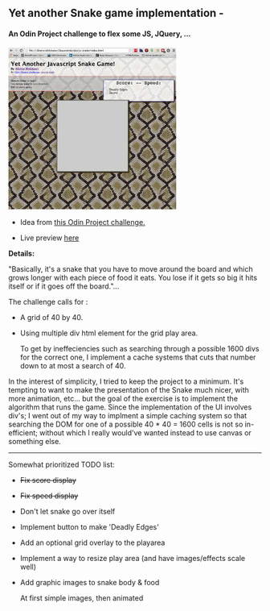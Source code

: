## Yet another Snake game implementation - 

#### An Odin Project challenge to flex some JS, JQuery, ...

![alt text](./img/screenshot.jpg "JS- screen shot")

- Idea from <a href="http://www.theodinproject.com/javascript-and-jquery/jquery-and-the-dom" target="_blank">this Odin Project challenge.</a>

- Live preview [here](http://htmlpreview.github.io/?https://github.com/afshinator/js-snake/blob/master/index.html)

**Details:**

"Basically, it's a snake that you have to move around the board and which grows longer with each piece of food it eats. You lose if it gets so big it hits itself or if it goes off the board."...

The challenge calls for :

- A grid of 40 by 40.  

- Using multiple div html element for the grid play area.

	To get by ineffeciencies such as searching through a possible 1600 divs for the correct one, I implement a cache systems that cuts that number down to at most a search of 40.

In the interest of simplicity, I tried to keep the project to a minimum.   It's tempting to want to make the presentation of the Snake much nicer, with more animation, etc...  but the goal of the exercise is to implement the algorithm that runs the game.   Since the implementation of the UI involves div's; I went out of my way to implment a simple caching system so that searching the DOM for one of a possible 40 * 40 = 1600 cells is not so in-efficient; without which I really would've wanted instead to use canvas or something else.

---


Somewhat prioritized TODO list:

- ~~Fix score display~~

- ~~Fix speed display~~

- Don't let snake go over itself

- Implement button to make 'Deadly Edges'

- Add an optional grid overlay to the playarea

- Implement a way to resize play area  (and have images/effects scale well)

- Add graphic images to snake body & food

	At first simple images, then animated 







